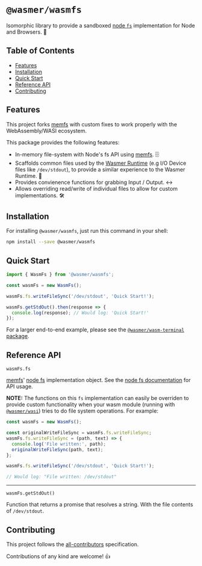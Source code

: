 # `@wasmer/wasmfs`

Isomorphic library to provide a sandboxed [node `fs`](https://nodejs.org/api/fs.html) implementation for Node and Browsers. 📂

## Table of Contents

- [Features](#features)
- [Installation](#installation)
- [Quick Start](#quick-start)
- [Reference API](#reference-api)
- [Contributing](#contributing)

## Features

This project forks [memfs](https://github.com/streamich/memfs) with custom fixes to work properly with the WebAssembly/WASI ecosystem.

This package provides the following features:

- In-memory file-system with Node's fs API using [memfs](https://github.com/streamich/memfs). 🗄️
- Scaffolds common files used by the [Wasmer Runtime](https://github.com/wasmerio/wasmer) (e.g I/O Device files like `/dev/stdout`), to provide a similar experience to the Wasmer Runtime. 🔌
- Provides convienence functions for grabbing Input / Output. ↔️
- Allows overriding read/write of individual files to allow for custom implementations. 🛠️

## Installation

For installing `@wasmer/wasmfs`, just run this command in your shell:

```bash
npm install --save @wasmer/wasmfs
```

## Quick Start

```js
import { WasmFs } from '@wasmer/wasmfs';

const wasmFs = new WasmFs();

wasmFs.fs.writeFileSync('/dev/stdout', 'Quick Start!');

wasmFs.getStdOut().then(response => {
  console.log(response); // Would log: 'Quick Start!'
});
```

For a larger end-to-end example, please see the [`@wasmer/wasm-terminal` package](https://github.com/wasmerio/wasmer-js/tree/master/packages/wasm-terminal).

## Reference API

`wasmFs.fs`

[memfs](https://github.com/streamich/memfs)' [node fs](https://nodejs.org/api/fs.html) implementation object. See the [node fs documentation](https://nodejs.org/api/fs.html) for API usage.

**NOTE:** The functions on this `fs` implementation can easily be overriden to provide custom functionality when your wasm module (running with [`@wasmer/wasi`](https://github.com/wasmerio/wasmer-js/tree/master/packages/wasi)) tries to do file system operations. For example:

```js
const wasmFs = new WasmFs();

const originalWriteFileSync = wasmFs.fs.writeFileSync;
wasmFs.fs.writeFileSync = (path, text) => {
  console.log('File written:', path);
  originalWriteFileSync(path, text);
};

wasmFs.fs.writeFileSync('/dev/stdout', 'Quick Start!');

// Would log: "File written: /dev/stdout"
```

---

`wasmFs.getStdOut()`

Function that returns a promise that resolves a string. With the file contents of `/dev/stdout`.

## Contributing

This project follows the [all-contributors](https://github.com/kentcdodds/all-contributors) specification.

Contributions of any kind are welcome! 👍
